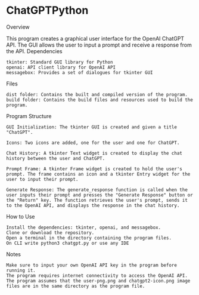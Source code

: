 # ChatGPTPython
Overview

This program creates a graphical user interface for the OpenAI ChatGPT API. The GUI allows the user to input a prompt and receive a response from the API.
Dependencies

    tkinter: Standard GUI library for Python
    openai: API client library for OpenAI API
    messagebox: Provides a set of dialogues for tkinter GUI

Files

    dist folder: Contains the built and compiled version of the program.
    build folder: Contains the build files and resources used to build the program.

Program Structure

    GUI Initialization: The tkinter GUI is created and given a title "ChatGPT".

    Icons: Two icons are added, one for the user and one for ChatGPT.

    Chat History: A tkinter Text widget is created to display the chat history between the user and ChatGPT.

    Prompt Frame: A tkinter Frame widget is created to hold the user's prompt. The frame contains an icon and a tkinter Entry widget for the user to input their prompt.

    Generate Response: The generate_response function is called when the user inputs their prompt and presses the "Generate Response" button or the "Return" key. The function retrieves the user's prompt, sends it to the OpenAI API, and displays the response in the chat history.

How to Use

    Install the dependencies: tkinter, openai, and messagebox.
    Clone or download the repository.
    Open a terminal in the directory containing the program files.
    On CLI write python3 chatgpt.py or use any IDE

Notes

    Make sure to input your own OpenAI API key in the program before running it.
    The program requires internet connectivity to access the OpenAI API.
    The program assumes that the user-png.png and chatgpt2-icon.png image files are in the same directory as the program file.
